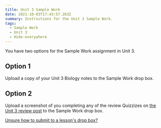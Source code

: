 ```yaml
---
title: Unit 3 Sample Work
date: 2021-10-03T17:43:57.263Z
summary: Instructions for the Unit 3 Sample Work.
tags:
  - Sample Work
  - Unit 3
  - Hide-everywhere
---
```

You have two options for the Sample Work assignment in Unit 3. [](https://mnca-biology-message-board.netlify.app/posts/how-to-submit-sample-work-and-portfolios/)

## Option 1

Upload a copy of your Unit 3 Biology notes to the Sample Work drop box.

## Option 2

Upload a screenshot of you completing any of the review Quizzizes on [the Unit 3 review post](https://mnca-biology-message-board.netlify.app/posts/unit-3-review/) to the Sample Work drop box. 

[Unsure how to submit to a lesson's drop box?](https://mnca-biology-message-board.netlify.app/posts/how-to-submit-sample-work-and-portfolios/)